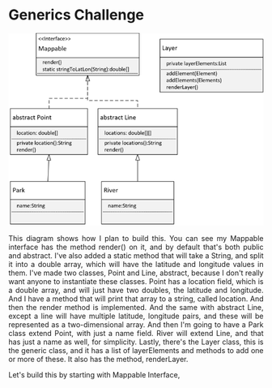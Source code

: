 # Generics Challenge

<div align="justify">

![image05](https://github.com/korhanertancakmak/JAVA/blob/master/src/Udemy/JavaProgrammingTimBuchalka/NewVersion/Section_08_Generics/images/image05.png?raw=true)

This diagram shows how I plan to build this.
You can see my Mappable interface has the method render() on it,
and by default that's both public and abstract.
I've also added a static method that will take a String,
and split it into a double array, which will have the latitude and longitude values in them.
I've made two classes, Point and Line, abstract,
because I don't really want anyone to instantiate these classes.
Point has a location field, which is a double array, and will just have two doubles,
the latitude and longitude.
And I have a method that will print that array to a string, called location.
And then the render method is implemented.
And the same with abstract Line, except a line will have multiple latitude,
longitude pairs, and these will be represented as a two-dimensional array.
And then I'm going to have a Park class extend Point, with just a name field.
River will extend Line, and that has just a name as well, for simplicity.
Lastly, there's the Layer class, this is the generic class,
and it has a list of layerElements and methods to add one or more of these.
It also has the method, renderLayer.

Let's build this by starting with Mappable Interface,

</div>